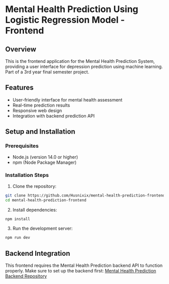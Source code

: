 # Mental Health Prediction Using Logistic Regression Model - Frontend

## Overview
This is the frontend application for the Mental Health Prediction System, providing a user interface for depression prediction using machine learning. Part of a 3rd year final semester project.

## Features
- User-friendly interface for mental health assessment
- Real-time prediction results
- Responsive web design
- Integration with backend prediction API

## Setup and Installation

### Prerequisites
- Node.js (version 14.0 or higher)
- npm (Node Package Manager)

### Installation Steps

1. Clone the repository:
```bash
git clone https://github.com/Husnixix/mental-health-prediction-frontend.git
cd mental-health-prediction-frontend
```

2. Install dependencies:
```bash
npm install
```

3. Run the development server:
```bash
npm run dev
```

## Backend Integration
This frontend requires the Mental Health Prediction backend API to function properly. Make sure to set up the backend first:
[Mental Health Prediction Backend Repository](https://github.com/Husnixix/mental-health-prediction-backend.git)

